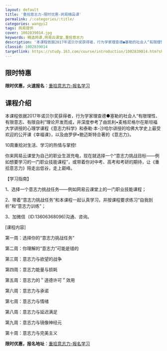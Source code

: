 ```yaml
---
layout: default
title: '重拾意志力-限时优惠-网易精品课'
permalink: /:categories/:title/
categories: wangyi2
tags: 网易提供
cover: 1002839014.jpg
keywords: 精选网课,网易云课堂,重拾意志力
description: '本课程依据2017年诺贝尔奖获得者，行为学家理查德●塞勒的社会人“有限理性、有限意志、有限自利”理论开发而成，并深度参考'
classid: 1002839014
targetlink: https://study.163.com/course/introduction/1002839014.htm?share=1&shareId=1025206652&utm_campaign=share&utm_medium=iphoneShare&utm_source=&utm_u=1025206652
---
```


## 限时特惠

**限时优惠，火速报名**：[重拾意志力-报名学习](https://study.163.com/course/introduction/1002839014.htm?share=1&shareId=1025206652&utm_campaign=share&utm_medium=iphoneShare&utm_source=&utm_u=1025206652)

## 课程介绍

本课程依据2017年诺贝尔奖获得者，行为学家理查德●塞勒的社会人“有限理性、有限意志、有限自利”理论开发而成，并深度参考了由凯利•麦格尼格尔在斯坦福大学讲授的心理学课程《意志力科学》和泰勒·本-沙哈尔讲授的哈佛大学史上最受欢迎的公开课《幸福课》，以及由罗伊•鲍迈斯特合著的《意志力》。

10周重拾对生活、学习的热情与掌控!

你来网易云课堂为自己的职业生涯充电，现在就选择一个“意志力挑战目标——例如想要学习的一门职业技能课程”，或带着你对中考、高考和考研的期待，让《重拾意志力》陪走出低谷，走上巅峰。

【学习指南】

1、选择一个意志力挑战任务——例如网易云课堂上的一门职业技能课程；

2、带着“意志力挑战任务”和本课程一起认真学习，并按课程要求练习“自我剖析”和“意志力训练”；

3、加微信（ID:13606368096)沟通、咨询。

[课程内容]

第一周：选择你的“意志力挑战任务”

第二周：你理解的“意志力”可能是错的

第三周：意志力与欲望的战争

第四周：意志力能量与损耗

第五周：意志力的＂道德许可＂效用

第六周：意志力与承诺

第七周：意志力与情绪

第八周：意志力与延迟满足

第九周：意志力与镜像神经元

第十周：意志力与完美主义

**限时优惠，报名地址**：[重拾意志力-报名学习](https://study.163.com/course/introduction/1002839014.htm?share=1&shareId=1025206652&utm_campaign=share&utm_medium=iphoneShare&utm_source=&utm_u=1025206652)

